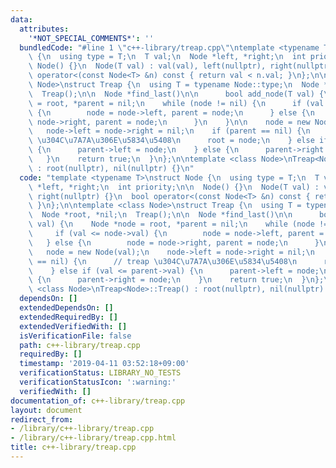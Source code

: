 ```yaml
---
data:
  attributes:
    '*NOT_SPECIAL_COMMENTS*': ''
  bundledCode: "#line 1 \"c++-library/treap.cpp\"\ntemplate <typename T>\nstruct Node\
    \ {\n  using type = T;\n  T val;\n  Node *left, *right;\n  int priority;\n\n \
    \ Node() {}\n  Node(T val) : val(val), left(nullptr), right(nullptr) {}\n  bool\
    \ operator<(const Node<T> &n) const { return val < n.val; }\n};\n\ntemplate <class\
    \ Node>\nstruct Treap {\n  using T = typename Node::type;\n  Node *root, *nil;\n\
    \  Treap();\n\n  Node *find_last()\n\n      bool add_node(T val) {\n    Node *node\
    \ = root, *parent = nil;\n    while (node != nil) {\n      if (val <= node->val)\
    \ {\n        node = node->left, parent = node;\n      } else {\n        node =\
    \ node->right, parent = node;\n      }\n    }\n\n    node = new Node(val);\n \
    \   node->left = node->right = nil;\n    if (parent == nil) {\n      // treap\
    \ \u304C\u7A7A\u306E\u5834\u5408\n      root = node;\n    } else if (val <= parent->val)\
    \ {\n      parent->left = node;\n    } else {\n      parent->right = node;\n \
    \   }\n    return true;\n  }\n};\n\ntemplate <class Node>\nTreap<Node>::Treap()\
    \ : root(nullptr), nil(nullptr) {}\n"
  code: "template <typename T>\nstruct Node {\n  using type = T;\n  T val;\n  Node\
    \ *left, *right;\n  int priority;\n\n  Node() {}\n  Node(T val) : val(val), left(nullptr),\
    \ right(nullptr) {}\n  bool operator<(const Node<T> &n) const { return val < n.val;\
    \ }\n};\n\ntemplate <class Node>\nstruct Treap {\n  using T = typename Node::type;\n\
    \  Node *root, *nil;\n  Treap();\n\n  Node *find_last()\n\n      bool add_node(T\
    \ val) {\n    Node *node = root, *parent = nil;\n    while (node != nil) {\n \
    \     if (val <= node->val) {\n        node = node->left, parent = node;\n   \
    \   } else {\n        node = node->right, parent = node;\n      }\n    }\n\n \
    \   node = new Node(val);\n    node->left = node->right = nil;\n    if (parent\
    \ == nil) {\n      // treap \u304C\u7A7A\u306E\u5834\u5408\n      root = node;\n\
    \    } else if (val <= parent->val) {\n      parent->left = node;\n    } else\
    \ {\n      parent->right = node;\n    }\n    return true;\n  }\n};\n\ntemplate\
    \ <class Node>\nTreap<Node>::Treap() : root(nullptr), nil(nullptr) {}"
  dependsOn: []
  extendedDependsOn: []
  extendedRequiredBy: []
  extendedVerifiedWith: []
  isVerificationFile: false
  path: c++-library/treap.cpp
  requiredBy: []
  timestamp: '2019-04-11 03:52:18+09:00'
  verificationStatus: LIBRARY_NO_TESTS
  verificationStatusIcon: ':warning:'
  verifiedWith: []
documentation_of: c++-library/treap.cpp
layout: document
redirect_from:
- /library/c++-library/treap.cpp
- /library/c++-library/treap.cpp.html
title: c++-library/treap.cpp
---
```

